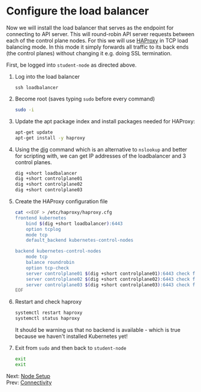 # Configure the load balancer

Now we will install the load balancer that serves as the endpoint for connecting to API server. This will round-robin API server requests between each of the control plane nodes. For this we will use [HAProxy](https://haproxy.org/) in TCP load balancing mode. In this mode it simply forwards all traffic to its back ends (the control planes) without changing it e.g. doing SSL termination.

First, be logged into `student-node` as directed above.

1.  Log into the load balancer

    ```
    ssh loadbalancer
    ```

1. Become root (saves typing `sudo` before every command)

    ```bash
    sudo -i
    ```

1. Update the apt package index and install packages needed for HAProxy:

    ```bash
    apt-get update
    apt-get install -y haproxy
    ```

1.  Using the [dig](https://linux.die.net/man/1/dig) command which is an alternative to `nslookup` and better for scripting with, we can get IP addresses of the loadbalancer and 3 control planes.

    ```bash
    dig +short loadbalancer
    dig +short controlplane01
    dig +short controlplane02
    dig +short controlplane03
    ```

1.  Create the HAProxy configuration file

    ```bash
    cat <<EOF > /etc/haproxy/haproxy.cfg
    frontend kubernetes
        bind $(dig +short loadbalancer):6443
        option tcplog
        mode tcp
        default_backend kubernetes-control-nodes

    backend kubernetes-control-nodes
        mode tcp
        balance roundrobin
        option tcp-check
        server controlplane01 $(dig +short controlplane01):6443 check fall 3 rise 2
        server controlplane02 $(dig +short controlplane02):6443 check fall 3 rise 2
        server controlplane03 $(dig +short controlplane03):6443 check fall 3 rise 2
    EOF
    ```

1.  Restart and check haproxy

    ```bash
    systemctl restart haproxy
    systemctl status haproxy
    ```

    It should be warning us that no backend is available - which is true because we haven't installed Kubernetes yet!

1.  Exit from `sudo` and then back to `student-node`

    ```bash
    exit
    exit
    ```

Next: [Node Setup](./05-node-setup.md)<br>
Prev: [Connectivity](./03-connectivity.md)
